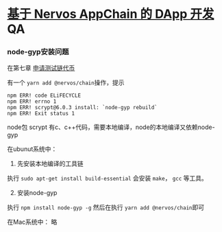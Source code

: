 # [基于 Nervos AppChain 的 DApp 开发](https://learning.nervos.org/nerv-first) QA

### node-gyp安装问题

在第七章 [申请测试链代币](https://learning.nervos.org/nerv-first/7-coin)

有一个 `yarn add @nervos/chain`操作，提示

```
npm ERR! code ELiFECYCLE
npm ERR! errno 1
npm ERR! scrypt@6.0.3 install: `node-gyp rebuild`
npm ERR! Exit status 1
```

node包 scrypt 有c、c++代码，需要本地编译，node的本地编译又依赖node-gyp

在ubunut系统中：
1. 先安装本地编译的工具链

执行 `sudo apt-get install build-essential`
会安装 `make`， `gcc` 等工具。

2. 安装node-gyp

执行 `npm install node-gyp -g`
然后在执行 `yarn add @nervos/chain`即可

在Mac系统中：
略